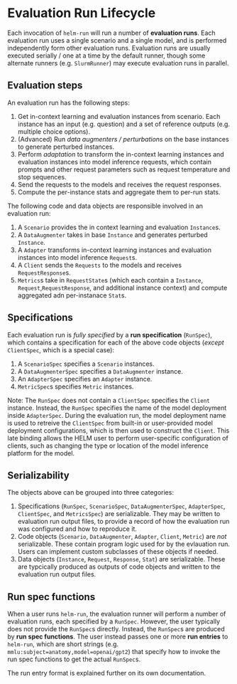 # Evaluation Run Lifecycle

Each invocation of `helm-run` will run a number of **evaluation runs**. Each evaluation run uses a single scenario and a single model, and is performed independently form other evaluation runs. Evaluation runs are usually executed serially / one at a time by the default runner, though some alternate runners (e.g. `SlurmRunner`) may execute evaluation runs in parallel.

## Evaluation steps

An evaluation run has the following steps:

1. Get in-context learning and evaluation instances from scenario. Each instance has an input (e.g. question) and a set of reference outputs (e.g. multiple choice options).
2. (Advanced) Run _data augmenters / perturbations_ on the base instances to generate perturbed instances.
3. Perform _adaptation_ to transform the in-context learning instances and evaluation instances into model inference requests, which contain prompts and other request parameters such as request temperature and stop sequences.
4. Send the requests to the models and receives the request responses.
5. Compute the per-instance stats and aggregate them to per-run stats.

The following code and data objects are responsible involved in an evaluation run:

1. A `Scenario` provides the in context learning and evaluation `Instance`s.
2. A `DataAugmenter` takes in base `Instance` and generates perturbed `Instance`.
3. A `Adapter` transforms in-context learning instances and evaluation instances into model inference `Request`s.
4. A `Client` sends the `Requests` to the models and receives `RequestResponse`s.
5. `Metrics`s take in `RequestState`s (which each contain a `Instance`, `Request`,`RequestResponse`, and additional instance context) and compute aggregated adn per-instanace `Stat`s.

## Specifications

Each evaluation run is _fully specified_ by a **run specification** (`RunSpec`), which contains a specification for each of the above code objects (_except_ `ClientSpec`, which is a special case):

1. A `ScenarioSpec` specifies a `Scenario` instances.
2. A `DataAugmenterSpec` specifies a `DataAugmenter` instance.
3. An `AdapterSpec` specifies an `Adapter` instance.
4. `MetricSpec`s specifies `Metric` instances.

Note: The `RunSpec` does not contain a `ClientSpec` specifies the `Client` instance. Instead, the `RunSpec` specifies the name of the model deployment inside `AdapterSpec`. During the evaluation run, the model deployment name is used to retreive the `ClientSpec` from built-in or user-provided model deployment configurations, which is then used to construct the `Client`. This late binding allows the HELM user to perform user-specific configuration of clients, such as changing the type or location of the model inference platform for the model.

## Serializability

The objects above can be grouped into three categories:

1. Specifications (`RunSpec`, `ScenarioSpec`, `DataAugmenterSpec`, `AdapterSpec`, `ClientSpec`, and `MetricsSpec`) are serializable. They may be written to evaluation run output files, to provide a record of how the evaluation run was configured and how to reproduce it.
2. Code objects (`Scenario`, `DataAugmenter`, `Adapter`, `Client`, `Metric`) are _not_ serializable. These contain program logic used for by the evlauation run. Users can implement custom subclasses of these objects if needed.
3. Data objects (`Instance`, `Request`, `Response`, `Stat`) are serializable. These are typcically produced as outputs of code objects and written to the evaluation run output files.

## Run spec functions

When a user runs `helm-run`, the evaluation runner will perform a number of evaluation runs, each specified by a `RunSpec`. However, the user typically does not provide the `RunSpec`s directly. Instead, the `RunSpec`s are produced by **run spec functions**. The user instead passes one or more **run entries** to `helm-run`, which are short strings (e.g. `mmlu:subject=anatomy,model=openai/gpt2`) that specify how to invoke the run spec functions to get the actual `RunSpec`s.

The run entry format is explained further on its own documentation.

